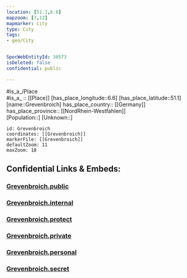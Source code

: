 ```yaml
---
location: [51.1,6.6] 
mapzoom: [7,12] 
mapmarker: city 
type: City
tags:
- geo/City


SpocWebEntityId: 30573
isDeleted: false
confidential: public

---
```

#is_a_/Place  
#is_a_ :: [[Place]] 
[has_place_longitude::6.6] 
[has_place_latitude::51.1] 
[name::Grevenbroich] 
has_place_country:: [[Germany]]  
has_place_province:: [[NordRhein-Westfahlen]]  
[Population::] 
[Unknown::] 


```leaflet
id: Grevenbroich
coordinates: [[Grevenbroich]] 
markerFile: [[Grevenbroich]] 
defaultZoom: 11 
maxZoom: 18
```


## Confidential Links & Embeds: 

### [Grevenbroich.public](/_public/\Earth\Continent\Europe\Europe~Central\Germany\Germany~West\Nordrhein-Westfalen\counties~NW\Rhein-Kreis_Neuss\cities~Rhein-Kreis_NeussGrevenbroich.public.md) 

### [Grevenbroich.internal](/_internal/\Earth\Continent\Europe\Europe~Central\Germany\Germany~West\Nordrhein-Westfalen\counties~NW\Rhein-Kreis_Neuss\cities~Rhein-Kreis_NeussGrevenbroich.internal.md) 

### [Grevenbroich.protect](/_protect/\Earth\Continent\Europe\Europe~Central\Germany\Germany~West\Nordrhein-Westfalen\counties~NW\Rhein-Kreis_Neuss\cities~Rhein-Kreis_NeussGrevenbroich.protect.md) 

### [Grevenbroich.private](/_private/\Earth\Continent\Europe\Europe~Central\Germany\Germany~West\Nordrhein-Westfalen\counties~NW\Rhein-Kreis_Neuss\cities~Rhein-Kreis_NeussGrevenbroich.private.md) 

### [Grevenbroich.personal](/_personal/\Earth\Continent\Europe\Europe~Central\Germany\Germany~West\Nordrhein-Westfalen\counties~NW\Rhein-Kreis_Neuss\cities~Rhein-Kreis_NeussGrevenbroich.personal.md) 

### [Grevenbroich.secret](/_secret/\Earth\Continent\Europe\Europe~Central\Germany\Germany~West\Nordrhein-Westfalen\counties~NW\Rhein-Kreis_Neuss\cities~Rhein-Kreis_NeussGrevenbroich.secret.md)

